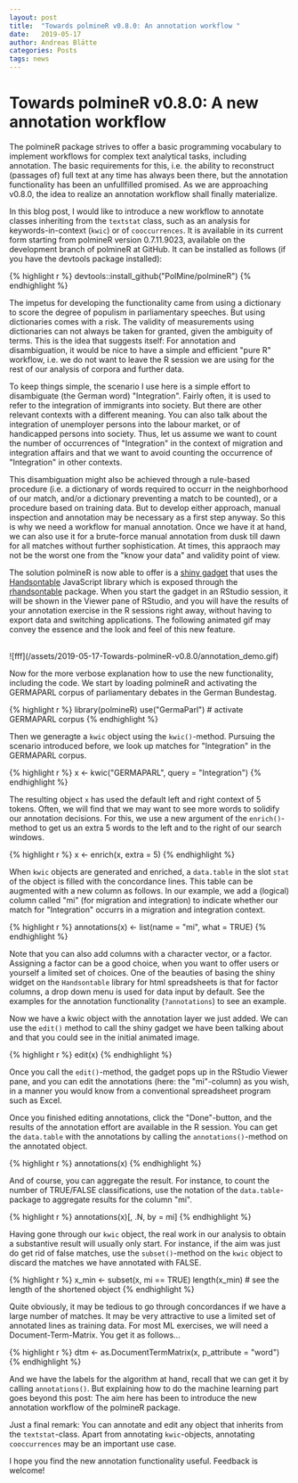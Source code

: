 ```yaml
---
layout: post
title:  "Towards polmineR v0.8.0: An annotation workflow "
date:   2019-05-17
author: Andreas Blätte
categories: Posts
tags: news
---
```


# Towards polmineR v0.8.0: A new annotation workflow

The polmineR package strives to offer a basic programming vocabulary to implement workflows for complex text analytical tasks, including annotation. The basic requirements for this, i.e. the ability to reconstruct (passages of) full text at any time has always been there, but the annotation functionality has been an unfullfilled promised. As we are approaching v0.8.0, the idea to realize an annotation workflow shall finally materialize.

In this blog post, I would like to introduce a new workflow to annotate classes inheriting from the `textstat` class, such as an analysis for keywords-in-context (`kwic`) or of `cooccurrences`. It is available in its current form starting from polmineR version 0.7.11.9023, available on the development branch of polmineR at GitHub. It can be installed as follows (if you have the devtools package installed):


{% highlight r %}
devtools::install_github("PolMine/polmineR")
{% endhighlight %}

The impetus for developing the functionality came from using a dictionary to score the degree of populism in  parliamentary speeches. But using dictionaries comes with a risk. The validity of measurements using dictionaries can not always be taken for granted, given the ambiguity of terms. This is the idea that suggests itself: For annotation and disambiguation, it would be nice to have a simple and efficient "pure R" workflow, i.e. we do not want to leave the R session we are using for the rest of our analysis of corpora and further data.

To keep things simple, the scenario I use here is a simple effort to disambiguate (the German word) "Integration". Fairly often, it is used to refer to the integration of immigrants into society. But there are other relevant contexts with a different meaning. You can also talk about the integration of unemployer persons into the labour market, or of handicapped persons into society. Thus, let us assume we want to count the number of occurrences of "Integration" in the context of migration and integration affairs and that we want to avoid counting the occurrence of "Integration" in other contexts.

This disambiguation might also be achieved through a rule-based procedure (i.e. a dictionary of words required to occurr in the neighborhood of our match, and/or a dictionary preventing a match to be counted), or a procedure based on training data. But to develop either approach, manual inspection and annotation may be necessary as a first step anyway. So this is why we need a workflow for manual annotation. Once we have it at hand, we can also use it for a brute-force manual annotation from dusk till dawn for all matches without further sophistication. At times, this appraoch may not be the worst one from the "know your data" and validity point of view.

The solution polmineR is now able to offer is a [shiny gadget](https://www.rstudio.com/resources/webinars/shiny-gadgets-interactive-tools/) that uses the [Handsontable](https://handsontable.com/) JavaScript library which is exposed through the [rhandsontable](https://jrowen.github.io/rhandsontable/) package. When you start the gadget in an RStudio session, it will be shown in the Viewer pane of RStudio, and you will have the results of your annotation exercise in the R sessions right away, without having to export data and switching applications. The following animated gif may convey the essence and the look and feel of this new feature.

<br/>
![fff](/assets/2019-05-17-Towards-polmineR-v0.8.0/annotation_demo.gif)
<br/>

Now for the more verbose explanation how to use the new functionality, including the code. We start by loading polmineR and activating the GERMAPARL corpus of parliamentary debates in the German Bundestag. 


{% highlight r %}
library(polmineR)
use("GermaParl") # activate GERMAPARL corpus
{% endhighlight %}

Then we generagte a `kwic` object using the `kwic()`-method. Pursuing the scenario introduced before, we look up matches for "Integration" in the GERMAPARL corpus.


{% highlight r %}
x <- kwic("GERMAPARL", query = "Integration")
{% endhighlight %}

The resulting object `x` has used the default left and right context of 5 tokens. Often, we will find that we may want to see more words to solidify our annotation decisions. For this, we use a new argument of the `enrich()`-method to get us an extra 5 words to the left and to the right of our search windows.


{% highlight r %}
x <- enrich(x, extra = 5)
{% endhighlight %}

When `kwic` objects are generated and enriched, a `data.table` in the slot `stat` of the object is filled with the concordance lines. This table can be augmented with a new column as follows. In our example, we add a (logical) column called "mi" (for migration and integration) to indicate whether our match for "Integration" occurrs in a migration and integration context.


{% highlight r %}
annotations(x) <- list(name = "mi", what = TRUE)
{% endhighlight %}

Note that you can also add columns with a character vector, or a factor. Assigning a factor can be a good choice, when you want to offer users or yourself a limited set of choices. One of the beauties of basing the shiny widget on the `Handsontable` library for html spreadsheets is that for factor columns, a drop down menu is used for data input by default. See the examples for the annotation functionality (`?annotations`) to see an example.

Now we have a kwic object with the annotation layer we just added. We can use the `edit()` method to call the shiny gadget we have been talking about and that you could see in the initial animated image.


{% highlight r %}
edit(x)
{% endhighlight %}

Once you call the `edit()`-method, the gadget pops up in the RStudio Viewer pane, and you can edit the annotations (here: the "mi"-column) as you wish, in a manner you would know from a conventional spreadsheet program such as Excel.

Once you finished editing annotations, click the "Done"-button, and the results of the annotation effort are available in the R session. You can get the `data.table` with the annotations by calling the `annotations()`-method on the annotated object.



{% highlight r %}
annotations(x)
{% endhighlight %}

And of course, you can aggregate the result. For instance, to count the number of TRUE/FALSE classifications, use the notation of the `data.table`-package to aggregate results for the column "mi".


{% highlight r %}
annotations(x)[, .N, by = mi]
{% endhighlight %}

Having gone through our `kwic` object, the real work in our analysis to obtain a substantive result will usually only start. For instance, if the aim was just do get rid of false matches, use the `subset()`-method on the `kwic` object to discard the matches we have annotated with FALSE.


{% highlight r %}
x_min <- subset(x, mi == TRUE)
length(x_min) # see the length of the shortened object
{% endhighlight %}

Quite obviously, it may be tedious to go through concordances if we have a large number of matches. It may be very attractive to use a limited set of annotated lines as training data. For most ML exercises, we will need a Document-Term-Matrix. You get it as follows...


{% highlight r %}
dtm <- as.DocumentTermMatrix(x, p_attribute = "word")
{% endhighlight %}

And we have the labels for the algorithm at hand, recall that we can get it by calling `annotations()`. But explaining how to do the machine learning part goes beyond this post: The aim here has been to introduce the new annotation workflow of the polmineR package.

Just a final remark: You can annotate and edit any object that inherits from the `textstat`-class. Apart from annotating `kwic`-objects, annotating `cooccurrences` may be an important use case.

I hope you find the new annotation functionality useful. Feedback is welcome!
